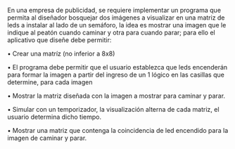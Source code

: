 
En una empresa de publicidad, se requiere implementar un programa que permita al diseñador bosquejar dos imágenes a visualizar en una matriz de leds a instalar al lado de un semáforo, la idea es mostrar una imagen que le indique al peatón cuando caminar y otra para cuando parar; para ello el aplicativo que diseñe debe permitir:


•	Crear una matríz (no inferior a 8x8)

•	El programa debe permitir que el usuario establezca que leds encenderán para formar la imagen a partir del ingreso de un 1 lógico en las casillas que determine, para cada imagen

•	Mostrar la matriz diseñada con la imagen a mostrar para caminar y parar.

•	Simular con un temporizador, la visualización alterna de cada matriz, el usuario determina dicho tiempo.

•	Mostrar una matriz que contenga la coincidencia de led encendido para la imagen de caminar y parar.


